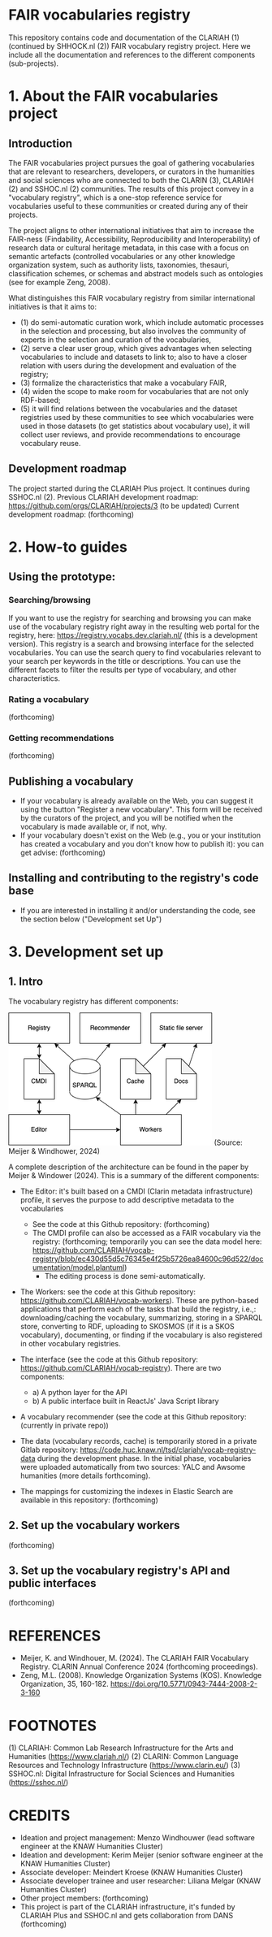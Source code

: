 # FAIR vocabularies registry

This repository contains code and documentation of the CLARIAH (1) (continued by SHHOCK.nl (2)) FAIR vocabulary registry project. Here we include all the documentation and references to the different components (sub-projects).

# 1. About the FAIR vocabularies project

## Introduction
The FAIR vocabularies project pursues the goal of gathering vocabularies that are relevant to researchers, developers, or curators in the humanities and social sciences who are connected to both the CLARIN (3), CLARIAH (2) and SSHOC.nl (2) communities. The results of this project convey in a "vocabulary registry", which is a one-stop reference service for vocabularies useful to these communities or created during any of their projects.

The project aligns to other international initiatives that aim to increase the FAIR-ness (Findability, Accessibility, Reproducibility and Interoperability) of research data or cultural heritage metadata, in this case with a focus on semantic artefacts (controlled vocabularies or any other knowledge organization system, such as authority lists, taxonomies, thesauri, classification schemes, or schemas and abstract models such as ontologies (see for example Zeng, 2008).

What distinguishes this FAIR vocabulary registry from similar international initiatives is that it aims to:
- (1) do semi-automatic curation work, which include automatic processes in the selection and processing, but also involves the community of experts in the selection and curation of the vocabularies,
- (2) serve a clear user group, which gives advantages when selecting vocabularies to include and datasets to link to; also to have a closer relation with users during the development and evaluation of the registry;
- (3) formalize the characteristics that make a vocabulary FAIR,
- (4) widen the scope to make room for vocabularies that are not only RDF-based;
- (5) it will find relations between the vocabularies and the dataset registries used by these communities to see which vocabularies were used in those datasets (to get statistics about vocabulary use), it will collect user reviews, and provide recommendations to encourage vocabulary reuse.

## Development roadmap
The project started during the CLARIAH Plus project. It continues during SSHOC.nl (2).
Previous CLARIAH development roadmap: https://github.com/orgs/CLARIAH/projects/3 (to be updated)
Current development roadmap: (forthcoming)

# 2. How-to guides
## Using the prototype:

### Searching/browsing
If you want to use the registry for searching and browsing you can make use of the vocabulary registry right away in the resulting web portal for the registry, here: https://registry.vocabs.dev.clariah.nl/ (this is a development version). This registry is a search and browsing interface for the selected vocabularies. You can use the search query to find vocabularies relevant to your search per keywords in the title or descriptions. You can use the different facets to filter the results per type of vocabulary, and other characteristics.

### Rating a vocabulary
(forthcoming)

### Getting recommendations
(forthcoming)

## Publishing a vocabulary
- If your vocabulary is already available on the Web, you can suggest it using the button "Register a new vocabulary". This form will be received by the curators of the project, and you will be notified when the vocabulary is made available or, if not, why.
- If your vocabulary doesn't exist on the Web (e.g., you or your institution has created a vocabulary and you don't know how to publish it): you can get advise: (forthcoming)

## Installing and contributing to the registry's code base
- If you are interested in installing it and/or understanding the code, see the section below ("Development set Up")

# 3. Development set up

## 1. Intro
The vocabulary registry has different components:

![FAIR vocabulary registry architecture](https://github.com/CLARIAH/vocab-registry/blob/6-update-readme-file/documentation/cac.png?raw=true)
(Source: Meijer & Windhower, 2024)

A complete description of the architecture can be found in the paper by Meijer & Windower (2024). This is a summary of the different components:

- The Editor: it's built based on a CMDI (Clarin metadata infrastructure) profile, it serves the purpose to add descriptive metadata to the vocabularies
   - See the code at this Github repository: (forthcoming)
   - The CMDI profile can also be accessed as a FAIR vocabulary via the registry: (forthcoming; temporarily you can see the data model here: https://github.com/CLARIAH/vocab-registry/blob/ec430d55d5c76345e4f25b5726ea84600c96d522/documentation/model.plantuml)
      - The editing process is done semi-automatically.

- The Workers: see the code at this Github repository: https://github.com/CLARIAH/vocab-workers). These are python-based applications that perform each of the tasks that build the registry, i.e.,: downloading/caching the vocabulary, summarizing, storing in a SPARQL store, converting to RDF, uploading to SKOSMOS (if it is a SKOS vocabulary), documenting, or finding if the vocabulary is also registered in other vocabulary registries.

- The interface (see the code at this Github repository: https://github.com/CLARIAH/vocab-registry). There are two components:
   - a) A python layer for the API
   - b) A public interface built in ReactJs' Java Script library

- A vocabulary recommender (see the code at this Github repository: (currently in private repo))

- The data (vocabulary records, cache) is temporarily stored in a private Gitlab repository: https://code.huc.knaw.nl/tsd/clariah/vocab-registry-data during the development phase. In the initial phase, vocabularies were uploaded automatically from two sources: YALC and Awsome humanities (more details forthcoming).

- The mappings for customizing the indexes in Elastic Search are available in this repository: (forthcoming)

## 2. Set up the vocabulary workers
(forthcoming)

## 3. Set up the vocabulary registry's API and public interfaces
(forthcoming)


# REFERENCES
- Meijer, K. and Windhouer, M. (2024). The CLARIAH FAIR Vocabulary Registry. CLARIN Annual Conference 2024 (forthcoming proceedings).
- Zeng, M.L. (2008). Knowledge Organization Systems (KOS). Knowledge Organization, 35, 160-182. https://doi.org/10.5771/0943-7444-2008-2-3-160

# FOOTNOTES
(1) CLARIAH: Common Lab Research Infrastructure for the Arts and Humanities (https://www.clariah.nl/)
(2) CLARIN: Common Language Resources and Technology Infrastructure (https://www.clarin.eu/)
(3) SSHOC.nl: Digital Infrastructure for Social Sciences and Humanities (https://sshoc.nl/)

# CREDITS
- Ideation and project management: Menzo Windhouwer (lead software engineer at the KNAW Humanities Cluster)
- Ideation and development: Kerim Meijer (senior software engineer at the KNAW Humanities Cluster)
- Associate developer: Meindert Kroese (KNAW Humanities Cluster)
- Associate developer trainee and user researcher: Liliana Melgar (KNAW Humanities Cluster)
- Other project members: (forthcoming)
- This project is part of the CLARIAH infrastructure, it's funded by CLARIAH Plus and SSHOC.nl and gets collaboration from DANS (forthcoming)